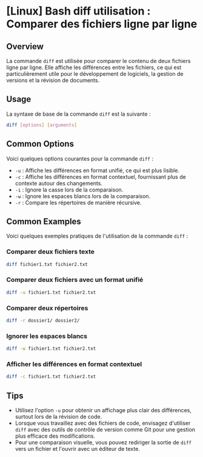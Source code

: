 # [Linux] Bash diff utilisation : Comparer des fichiers ligne par ligne

## Overview
La commande `diff` est utilisée pour comparer le contenu de deux fichiers ligne par ligne. Elle affiche les différences entre les fichiers, ce qui est particulièrement utile pour le développement de logiciels, la gestion de versions et la révision de documents.

## Usage
La syntaxe de base de la commande `diff` est la suivante :

```bash
diff [options] [arguments]
```

## Common Options
Voici quelques options courantes pour la commande `diff` :

- `-u` : Affiche les différences en format unifié, ce qui est plus lisible.
- `-c` : Affiche les différences en format contextuel, fournissant plus de contexte autour des changements.
- `-i` : Ignore la casse lors de la comparaison.
- `-w` : Ignore les espaces blancs lors de la comparaison.
- `-r` : Compare les répertoires de manière récursive.

## Common Examples
Voici quelques exemples pratiques de l'utilisation de la commande `diff` :

### Comparer deux fichiers texte
```bash
diff fichier1.txt fichier2.txt
```

### Comparer deux fichiers avec un format unifié
```bash
diff -u fichier1.txt fichier2.txt
```

### Comparer deux répertoires
```bash
diff -r dossier1/ dossier2/
```

### Ignorer les espaces blancs
```bash
diff -w fichier1.txt fichier2.txt
```

### Afficher les différences en format contextuel
```bash
diff -c fichier1.txt fichier2.txt
```

## Tips
- Utilisez l'option `-u` pour obtenir un affichage plus clair des différences, surtout lors de la révision de code.
- Lorsque vous travaillez avec des fichiers de code, envisagez d'utiliser `diff` avec des outils de contrôle de version comme Git pour une gestion plus efficace des modifications.
- Pour une comparaison visuelle, vous pouvez rediriger la sortie de `diff` vers un fichier et l'ouvrir avec un éditeur de texte.